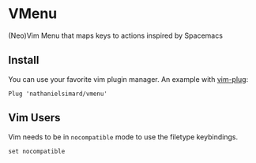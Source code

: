 # VMenu

(Neo)Vim Menu that maps keys to actions inspired by Spacemacs

## Install

You can use your favorite vim plugin manager.
An example with [vim-plug](https://github.com/junegunn/vim-plug):

```vim
Plug 'nathanielsimard/vmenu'
```

## Vim Users

Vim needs to be in `nocompatible` mode to use the filetype keybindings.

```vim
set nocompatible
```

